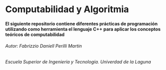 # Computabilidad y Algoritmia

#### El siguiente repositorio contiene diferentes prácticas de programación utilizando como herramienta el lenguaje C++ para aplicar los conceptos teóricos de computabilidad

###### Autor: Fabrizzio Daniell Perilli Martin
###### Escuela Superior de Ingeniería y Tecnología. Univerdad de la Laguna 
